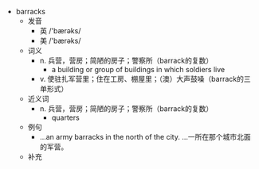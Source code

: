 - barracks
  - 发音
    - 英 /'bærəks/
    - 美 /'bærəks/
  - 词义
    - n. 兵营，营房；简陋的房子；警察所（barrack的复数）
      - a building or group of buildings in which soldiers live
    - v. 使驻扎军营里；住在工房、棚屋里；（澳）大声鼓噪（barrack的三单形式）
  - 近义词
    - n. 兵营，营房；简陋的房子；警察所（barrack的复数）
      - quarters
  - 例句
    - ...an army barracks in the north of the city. …一所在那个城市北面的军营。
  - 补充